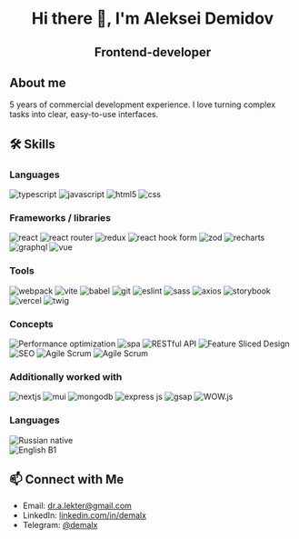 <h1 align="center">Hi there 👋, I'm Aleksei Demidov</h1>

<h2 align="center">Frontend-developer</h2>

<h2>About me</h2>

<p>5 years of commercial development experience. I love turning complex tasks into clear, easy-to-use interfaces.</p>

<h2>🛠️ Skills</h2>
<h3>Languages</h3>
<p>
    <img src="https://img.shields.io/badge/typescript-3178c6?style=flat&logo=typescript&logoColor=fff" alt="typescript" />
    <img src="https://img.shields.io/badge/Javascript-f7df1e?style=flat&logo=javascript&logoColor=000" alt="javascript" />
    <img src="https://img.shields.io/badge/html5-e34f26?style=flat&logo=html5&logoColor=fff" alt="html5" />
    <img src="https://img.shields.io/badge/css-663399?style=flat&logo=css&logoColor=fff" alt="css" />
</p>

<h3>Frameworks / libraries</h3>
<p>
    <img src="https://img.shields.io/badge/React-61dbfb?style=for-the-badge&logo=react&logoColor=000" alt="react" />
    <img src="https://img.shields.io/badge/React_router-CA4245?style=for-the-badge&logo=reactrouter&logoColor=fff" alt="react router" />
    <img src="https://img.shields.io/badge/Redux-764ABC?style=for-the-badge&logo=redux&logoColor=fff" alt="redux" />
    <img src="https://img.shields.io/badge/react_hook_form-EC5990?style=for-the-badge&logo=reacthookform&logoColor=fff" alt="react hook form" />
    <img src="https://img.shields.io/badge/zod-3E67B1?style=for-the-badge&logo=zod&logoColor=fff" alt="zod" />
    <img src="https://img.shields.io/badge/recharts-FF6384?style=for-the-badge&logo=chartdotjs&logoColor=fff" alt="recharts" />
    <img src="https://img.shields.io/badge/graphql-E10098?style=for-the-badge&logo=graphql&logoColor=fff" alt="graphql" />
    <img src="https://img.shields.io/badge/vue-4FC08D?style=for-the-badge&logo=vuedotjs&logoColor=fff" alt="vue" />
</p>

<h3>Tools</h3>
<p>
    <img src="https://img.shields.io/badge/webpack-8DD6F9?style=for-the-badge&logo=webpack&logoColor=000" alt="webpack" />
    <img src="https://img.shields.io/badge/vite-646CFF?style=for-the-badge&logo=vite&logoColor=fff" alt="vite" />
    <img src="https://img.shields.io/badge/babel-F9DC3E?style=for-the-badge&logo=babel&logoColor=000" alt="babel" />
    <img src="https://img.shields.io/badge/git-F05032?style=for-the-badge&logo=git&logoColor=fff" alt="git" />
    <img src="https://img.shields.io/badge/eslint-4B32C3?style=for-the-badge&logo=eslint&logoColor=fff" alt="eslint" />
    <img src="https://img.shields.io/badge/sass-CC6699?style=for-the-badge&logo=sass&logoColor=fff" alt="sass" />
    <img src="https://img.shields.io/badge/axios-5A29E4?style=for-the-badge&logo=axios&logoColor=fff" alt="axios" />
    <img src="https://img.shields.io/badge/storybook-FF4785?style=for-the-badge&logo=storybook&logoColor=fff" alt="storybook" />
    <img src="https://img.shields.io/badge/vercel-000000?style=for-the-badge&logo=vercel&logoColor=fff" alt="vercel" />
    <img src="https://img.shields.io/badge/twig-226622?style=for-the-badge&logoColor=fff" alt="twig" />
</p>

<h3>Concepts</h3>
<p>
    <img src="https://img.shields.io/badge/Performance_optimization-236?style=for-the-badge" alt="Performance optimization" />
    <img src="https://img.shields.io/badge/spa-237?style=for-the-badge" alt="spa" />
    <img src="https://img.shields.io/badge/RESTful_API-238?style=for-the-badge" alt="RESTful API" />
    <img src="https://img.shields.io/badge/Feature_Sliced_Design-349?style=for-the-badge" alt="Feature Sliced Design" />
    <img src="https://img.shields.io/badge/SEO-34a?style=for-the-badge" alt="SEO" />
    <img src="https://img.shields.io/badge/Agile/Scrum-34b?style=for-the-badge" alt="Agile Scrum" />
    <img src="https://img.shields.io/badge/code_review-34c?style=for-the-badge" alt="Agile Scrum" />
</p>

<h3>Additionally worked with</h3>
<p>
    <img src="https://img.shields.io/badge/next.js-000000?style=for-the-badge&logo=nextdotjs&logoColor=fff" alt="nextjs" />
    <img src="https://img.shields.io/badge/mui-007FFF?style=for-the-badge&logo=mui&logoColor=fff" alt="mui" />
    <img src="https://img.shields.io/badge/mongodb-47A248?style=for-the-badge&logo=mongodb&logoColor=fff" alt="mongodb" />
    <img src="https://img.shields.io/badge/express.js-778?style=for-the-badge&logo=express&logoColor=fff" alt="express js" />
    <img src="https://img.shields.io/badge/gsap-0AE448?style=for-the-badge&logo=gsap&logoColor=fff" alt="gsap" />
    <img src="https://img.shields.io/badge/WOW.js-889?style=for-the-badge" alt="WOW.js" />
</p>

<h3>Languages</h3>
<p>
    <img src="https://img.shields.io/badge/Russian-native-ddf?style=for-the-badge&label=Russian&labelColor=335" alt="Russian native" /><br/>
    <img src="https://img.shields.io/badge/English-B1-ddf?style=for-the-badge&label=English&labelColor=335" alt="English B1" />
</p>

<h2>📫 Connect with Me</h2>
<ul>
    <li>Email: <a href="mailto:dr.a.lekter@gmail.com" target="_blank">dr.a.lekter@gmail.com</a></li>
    <li>LinkedIn: <a href="https://www.linkedin.com/in/demalx/" target="_blank">linkedin.com/in/demalx</a></li>
    <li>Telegram: <a href="https://t.me/demalx" target="_blank">@demalx</a></li>
</ul>